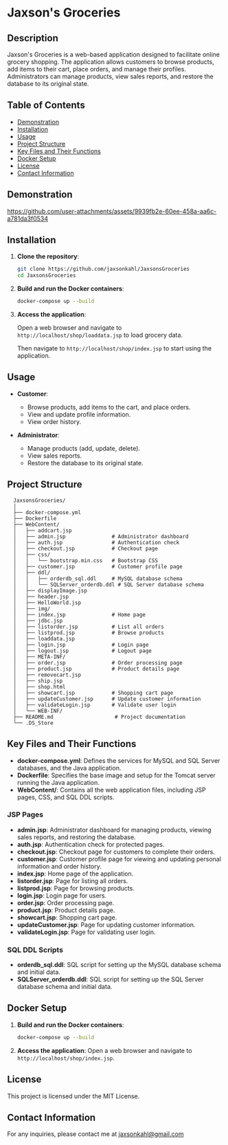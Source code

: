 # Jaxson's Groceries

## Description
Jaxson's Groceries is a web-based application designed to facilitate online grocery shopping. The application allows customers to browse products, add items to their cart, place orders, and manage their profiles. Administrators can manage products, view sales reports, and restore the database to its original state.

## Table of Contents
- [Demonstration](#demonstration)
- [Installation](#installation)
- [Usage](#usage)
- [Project Structure](#project-structure)
- [Key Files and Their Functions](#key-files-and-their-functions)
- [Docker Setup](#docker-setup)
- [License](#license)
- [Contact Information](#contact-information)

## Demonstration

https://github.com/user-attachments/assets/9939fb2e-60ee-458a-aa6c-a781da3f0534


## Installation
1. **Clone the repository**:
    ```sh
    git clone https://github.com/jaxsonkahl/JaxsonsGroceries
    cd JaxsonsGroceries
    ```

2. **Build and run the Docker containers**:
    ```sh
    docker-compose up --build
    ```

3. **Access the application**:

   Open a web browser and navigate to `http://localhost/shop/loaddata.jsp` to load grocery data.

   Then navigate to `http://localhost/shop/index.jsp` to start using the application.

## Usage
- **Customer**:
    - Browse products, add items to the cart, and place orders.
    - View and update profile information.
    - View order history.

- **Administrator**:
    - Manage products (add, update, delete).
    - View sales reports.
    - Restore the database to its original state.

## Project Structure
  ```
    JaxsonsGroceries/
    │
    ├── docker-compose.yml
    ├── Dockerfile
    ├── WebContent/
    │   ├── addcart.jsp
    │   ├── admin.jsp               # Administrator dashboard
    │   ├── auth.jsp                # Authentication check
    │   ├── checkout.jsp            # Checkout page
    │   ├── css/
    │   │   └── bootstrap.min.css   # Bootstrap CSS
    │   ├── customer.jsp            # Customer profile page
    │   ├── ddl/
    │   │   ├── orderdb_sql.ddl     # MySQL database schema
    │   │   └── SQLServer_orderdb.ddl # SQL Server database schema
    │   ├── displayImage.jsp
    │   ├── header.jsp
    │   ├── HelloWorld.jsp
    │   ├── img/
    │   ├── index.jsp               # Home page
    │   ├── jdbc.jsp
    │   ├── listorder.jsp           # List all orders
    │   ├── listprod.jsp            # Browse products
    │   ├── loaddata.jsp
    │   ├── login.jsp               # Login page
    │   ├── logout.jsp              # Logout page
    │   ├── META-INF/
    │   ├── order.jsp               # Order processing page
    │   ├── product.jsp             # Product details page
    │   ├── removecart.jsp
    │   ├── ship.jsp
    │   ├── shop.html
    │   ├── showcart.jsp            # Shopping cart page
    │   ├── updateCustomer.jsp      # Update customer information
    │   ├── validateLogin.jsp       # Validate user login
    │   └── WEB-INF/
    ├── README.md                    # Project documentation
    └── .DS_Store

  ```

## Key Files and Their Functions

- **docker-compose.yml**: Defines the services for MySQL and SQL Server databases, and the Java application.
- **Dockerfile**: Specifies the base image and setup for the Tomcat server running the Java application.
- **WebContent/**: Contains all the web application files, including JSP pages, CSS, and SQL DDL scripts.

### JSP Pages

- **admin.jsp**: Administrator dashboard for managing products, viewing sales reports, and restoring the database.
- **auth.jsp**: Authentication check for protected pages.
- **checkout.jsp**: Checkout page for customers to complete their orders.
- **customer.jsp**: Customer profile page for viewing and updating personal information and order history.
- **index.jsp**: Home page of the application.
- **listorder.jsp**: Page for listing all orders.
- **listprod.jsp**: Page for browsing products.
- **login.jsp**: Login page for users.
- **order.jsp**: Order processing page.
- **product.jsp**: Product details page.
- **showcart.jsp**: Shopping cart page.
- **updateCustomer.jsp**: Page for updating customer information.
- **validateLogin.jsp**: Page for validating user login.

### SQL DDL Scripts

- **orderdb_sql.ddl**: SQL script for setting up the MySQL database schema and initial data.
- **SQLServer_orderdb.ddl**: SQL script for setting up the SQL Server database schema and initial data.

## Docker Setup
1. **Build and run the Docker containers**:
    ```sh
    docker-compose up --build
    ```

2. **Access the application**:
    Open a web browser and navigate to `http://localhost/shop/index.jsp`.

## License
This project is licensed under the MIT License.

## Contact Information
For any inquiries, please contact me at jaxsonkahl@gmail.com
